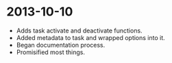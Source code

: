
2013-10-10
==================
* Adds task activate and deactivate functions.
* Added metadata to task and wrapped options into it.
* Began documentation process.
* Promisified most things.